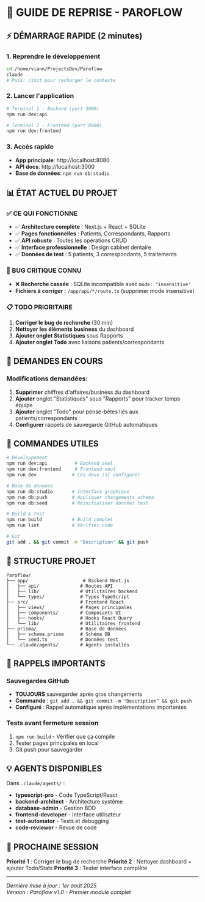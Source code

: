 # 🚀 GUIDE DE REPRISE - PAROFLOW

## ⚡ DÉMARRAGE RAPIDE (2 minutes)

### 1. Reprendre le développement
```bash
cd /home/viann/ProjectsDev/Paroflow
claude
# Puis: /init pour recharger le contexte
```

### 2. Lancer l'application
```bash
# Terminal 1 - Backend (port 3000)
npm run dev:api

# Terminal 2 - Frontend (port 8080)  
npm run dev:frontend
```

### 3. Accès rapide
- **App principale**: http://localhost:8080
- **API docs**: http://localhost:3000
- **Base de données**: `npm run db:studio`

## 📊 ÉTAT ACTUEL DU PROJET

### ✅ CE QUI FONCTIONNE
- ✅ **Architecture complète** : Next.js + React + SQLite
- ✅ **Pages fonctionnelles** : Patients, Correspondants, Rapports
- ✅ **API robuste** : Toutes les opérations CRUD
- ✅ **Interface professionnelle** : Design cabinet dentaire
- ✅ **Données de test** : 5 patients, 3 correspondants, 5 traitements

### 🚨 BUG CRITIQUE CONNU
- ❌ **Recherche cassée** : SQLite incompatible avec `mode: 'insensitive'`
- **Fichiers à corriger** : `/app/api/*/route.ts` (supprimer mode insensitive)

### 📋 TODO PRIORITAIRE
1. **Corriger le bug de recherche** (30 min)
2. **Nettoyer les éléments business** du dashboard
3. **Ajouter onglet Statistiques** sous Rapports
4. **Ajouter onglet Todo** avec liaisons patients/correspondants

## 🎯 DEMANDES EN COURS

### Modifications demandées:
1. **Supprimer** chiffres d'affaires/business du dashboard
2. **Ajouter** onglet "Statistiques" sous "Rapports" pour tracker temps équipe
3. **Ajouter** onglet "Todo" pour pense-bêtes liés aux patients/correspondants
4. **Configurer** rappels de sauvegarde GitHub automatiques

## 🔧 COMMANDES UTILES

```bash
# Développement
npm run dev:api          # Backend seul
npm run dev:frontend     # Frontend seul
npm run dev             # Les deux (si configuré)

# Base de données
npm run db:studio       # Interface graphique
npm run db:push         # Appliquer changements schema
npm run db:seed         # Réinitialiser données test

# Build & Test
npm run build           # Build complet
npm run lint            # Vérifier code

# Git
git add . && git commit -m "Description" && git push
```

## 📁 STRUCTURE PROJET

```
Paroflow/
├── app/                    # Backend Next.js
│   ├── api/               # Routes API
│   ├── lib/               # Utilitaires backend
│   └── types/             # Types TypeScript
├── src/                   # Frontend React
│   ├── views/             # Pages principales
│   ├── components/        # Composants UI
│   ├── hooks/             # Hooks React Query
│   └── lib/               # Utilitaires frontend
├── prisma/                # Base de données
│   ├── schema.prisma      # Schéma DB
│   └── seed.ts            # Données test
└── .claude/agents/        # Agents installés
```

## 🚨 RAPPELS IMPORTANTS

### Sauvegardes GitHub
- **TOUJOURS** sauvegarder après gros changements
- **Commande** : `git add . && git commit -m "Description" && git push`
- **Configuré** : Rappel automatique après implémentations importantes

### Tests avant fermeture session
1. `npm run build` - Vérifier que ça compile
2. Tester pages principales en local
3. Git push pour sauvegarder

## 💡 AGENTS DISPONIBLES

Dans `.claude/agents/` :
- **typescript-pro** - Code TypeScript/React
- **backend-architect** - Architecture système  
- **database-admin** - Gestion BDD
- **frontend-developer** - Interface utilisateur
- **test-automator** - Tests et debugging
- **code-reviewer** - Revue de code

## 🎯 PROCHAINE SESSION

**Priorité 1** : Corriger le bug de recherche
**Priorité 2** : Nettoyer dashboard + ajouter Todo/Stats
**Priorité 3** : Tester interface complète

---
*Dernière mise à jour : 1er août 2025*  
*Version : Paroflow v1.0 - Premier module complet*